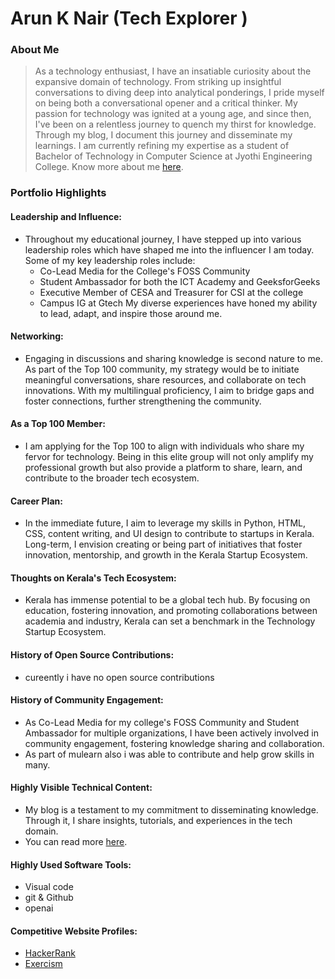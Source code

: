 # **Arun K Nair** (Tech Explorer )

### About Me

> As a technology enthusiast, I have an insatiable curiosity about the expansive domain of technology.
> From striking up insightful conversations to diving deep into analytical ponderings, I pride myself on being both a conversational opener and a critical thinker.
> My passion for technology was ignited at a young age, and since then, I've been on a relentless journey to quench my thirst for knowledge.
> Through my blog, I document this journey and disseminate my learnings.
> I am currently refining my expertise as a student of Bachelor of Technology in Computer Science at Jyothi Engineering College.
> Know more about me [here](https://lnkd.in/gAribGgH).

### Portfolio Highlights

#### Leadership and Influence:

- Throughout my educational journey, I have stepped up into various leadership roles which have shaped me into the influencer I am today. Some of my key leadership roles include:
    * Co-Lead Media for the College's FOSS Community
    * Student Ambassador for both the ICT Academy and GeeksforGeeks
    * Executive Member of CESA and Treasurer for CSI at the college
    * Campus IG at Gtech
  My diverse experiences have honed my ability to lead, adapt, and inspire those around me.

#### Networking:

- Engaging in discussions and sharing knowledge is second nature to me. As part of the Top 100 community, my strategy would be to initiate meaningful conversations, share resources, and collaborate on tech innovations. With my multilingual proficiency, I aim to bridge gaps and foster connections, further strengthening the community.

#### As a Top 100 Member:

- I am applying for the Top 100 to align with individuals who share my fervor for technology. Being in this elite group will not only amplify my professional growth but also provide a platform to share, learn, and contribute to the broader tech ecosystem.

#### Career Plan:

- In the immediate future, I aim to leverage my skills in Python, HTML, CSS, content writing, and UI design to contribute to startups in Kerala. Long-term, I envision creating or being part of initiatives that foster innovation, mentorship, and growth in the Kerala Startup Ecosystem.

#### Thoughts on Kerala's Tech Ecosystem:

- Kerala has immense potential to be a global tech hub. By focusing on education, fostering innovation, and promoting collaborations between academia and industry, Kerala can set a benchmark in the Technology Startup Ecosystem.

#### History of Open Source Contributions:

- cureently i have no open source contributions 

#### History of Community Engagement:

- As Co-Lead Media for my college's FOSS Community and Student Ambassador for multiple organizations, I have been actively involved in community engagement, fostering knowledge sharing and collaboration.
- As part of mulearn also i was able to contribute and help grow skills in many.

#### Highly Visible Technical Content:

- My blog is a testament to my commitment to disseminating knowledge. Through it, I share insights, tutorials, and experiences in the tech domain.
- You can read more [here]([https://lnkd.in/gAribGgH](https://medium.com/@arunknair2003)).

#### Highly Used Software Tools:

- Visual code
- git & Github
- openai

#### Competitive Website Profiles:

- [HackerRank](https://www.hackerrank.com/profile/arunknair2003)
- [Exercism](https://exercism.org/profiles/AKN-414)
